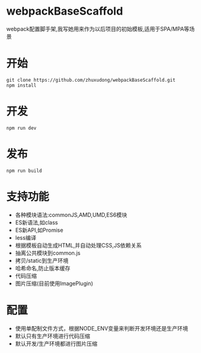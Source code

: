 # webpackBaseScaffold
webpack配置脚手架,我写她用来作为以后项目的初始模板,适用于SPA/MPA等场景

# 开始
```
git clone https://github.com/zhuxudong/webpackBaseScaffold.git
npm install
```

# 开发
```
npm run dev
```

# 发布
```
npm run build
```
# 支持功能
* 各种模块语法:commonJS,AMD,UMD,ES6模块
* ES新语法,如class 
* ES新API,如Promise
* less编译
* 根据模板自动生成HTML,并自动处理CSS,JS依赖关系
* 抽离公共模块到common.js
* 拷贝/static到生产环境
* 哈希命名,防止版本缓存
* 代码压缩
* 图片压缩(目前使用ImagePlugin)


# 配置
* 使用单配制文件方式，根据NODE_ENV变量来判断开发环境还是生产环境
* 默认只有生产环境进行代码压缩
* 默认开发/生产环境都进行图片压缩

